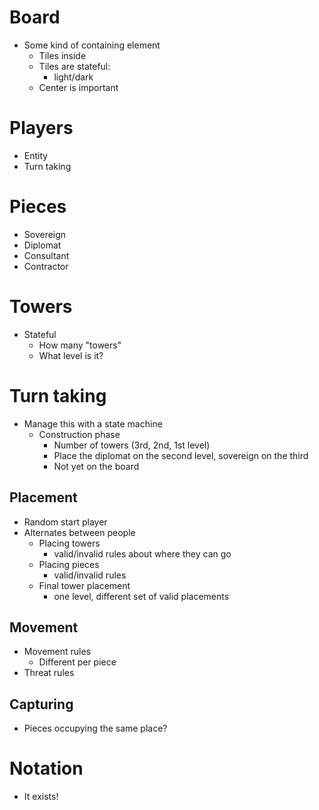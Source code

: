 # Board

- Some kind of containing element
    - Tiles inside
    - Tiles are stateful:
        - light/dark
    - Center is important

# Players 

- Entity 
- Turn taking

# Pieces

- Sovereign
- Diplomat
- Consultant
- Contractor

# Towers 

- Stateful
    - How many "towers"
    - What level is it?

# Turn taking

- Manage this with a state machine
    - Construction phase
        - Number of towers (3rd, 2nd, 1st level)
        - Place the diplomat on the second level, sovereign on the third
        - Not yet on the board

## Placement
- Random start player
- Alternates between people
    - Placing towers
        - valid/invalid rules about where they can go
    - Placing pieces
        - valid/invalid rules 
    - Final tower placement 
        - one level, different set of valid placements

## Movement

- Movement rules
    - Different per piece
- Threat rules

## Capturing

- Pieces occupying the same place?

# Notation

- It exists!